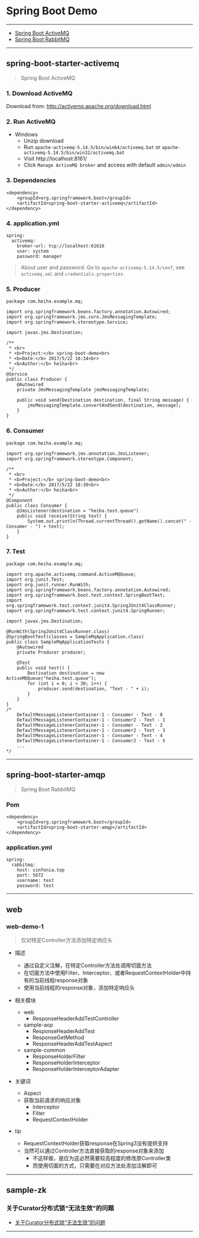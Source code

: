 # Spring Boot Demo

--------------------------------------------------------------

- [Spring Boot ActiveMQ](#spring-boot-starter-activemq)
- [Spring Boot RabbitMQ](#spring-boot-starter-amqp)

--------------------------------------------------------------

## spring-boot-starter-activemq

> Spring Boot ActiveMQ

### 1. Download ActiveMQ

Download from: http://activemq.apache.org/download.html

### 2. Run ActiveMQ

- Windows
    - Unzip download
    - Run `apache-activemq-5.14.5/bin/win64/activemq.bat` or `apache-activemq-5.14.5/bin/win32/activemq.bat`
    - Visit http://localhost:8161/
    - Click `Manage ActiveMQ broker` and access with default `admin/admin`

### 3. Dependencies

```
<dependency>
    <groupId>org.springframework.boot</groupId>
    <artifactId>spring-boot-starter-activemq</artifactId>
</dependency>
```

### 4. application.yml

```
spring:
  activemq:
    broker-url: tcp://localhost:61616
    user: system
    password: manager
```

> About user and password: Go to `apache-activemq-5.14.5/conf`, see `activemq.xml` and `credentials.properties`

### 5. Producer

```
package com.heiha.example.mq;

import org.springframework.beans.factory.annotation.Autowired;
import org.springframework.jms.core.JmsMessagingTemplate;
import org.springframework.stereotype.Service;

import javax.jms.Destination;

/**
 * <br>
 * <b>Project:</b> spring-boot-demo<br>
 * <b>Date:</b> 2017/5/22 18:34<br>
 * <b>Author:</b> heiha<br>
 */
@Service
public class Producer {
    @Autowired
    private JmsMessagingTemplate jmsMessagingTemplate;

    public void send(Destination destination, final String message) {
        jmsMessagingTemplate.convertAndSend(destination, message);
    }
}
```

### 6. Consumer

```
package com.heiha.example.mq;

import org.springframework.jms.annotation.JmsListener;
import org.springframework.stereotype.Component;

/**
 * <br>
 * <b>Project:</b> spring-boot-demo<br>
 * <b>Date:</b> 2017/5/22 18:38<br>
 * <b>Author:</b> heiha<br>
 */
@Component
public class Consumer {
    @JmsListener(destination = "heiha.test.queue")
    public void receive(String text) {
        System.out.println(Thread.currentThread().getName().concat(" - Consumer - ") + text);
    }
}
```

### 7. Test

```
package com.heiha.example.mq;

import org.apache.activemq.command.ActiveMQQueue;
import org.junit.Test;
import org.junit.runner.RunWith;
import org.springframework.beans.factory.annotation.Autowired;
import org.springframework.boot.test.context.SpringBootTest;
import org.springframework.test.context.junit4.SpringJUnit4ClassRunner;
import org.springframework.test.context.junit4.SpringRunner;

import javax.jms.Destination;

@RunWith(SpringJUnit4ClassRunner.class)
@SpringBootTest(classes = SampleMqApplication.class)
public class SampleMqApplicationTests {
	@Autowired
	private Producer producer;

	@Test
	public void test() {
		Destination destination = new ActiveMQQueue("heiha.test.queue");
		for (int i = 0; i < 30; i++) {
			producer.send(destination, "Text - " + i);
		}
	}
}
/*
    DefaultMessageListenerContainer-1 - Consumer - Text - 0
    DefaultMessageListenerContainer-1 - Consumer2 - Text - 1
    DefaultMessageListenerContainer-1 - Consumer - Text - 2
    DefaultMessageListenerContainer-1 - Consumer2 - Text - 3
    DefaultMessageListenerContainer-1 - Consumer - Text - 4
    DefaultMessageListenerContainer-1 - Consumer2 - Text - 5
    ...
*/
```



--------------------------------------------------------------

## spring-boot-starter-amqp

> Spring Boot RabbitMQ

### Pom

```
<dependency>
    <groupId>org.springframework.boot</groupId>
    <artifactId>spring-boot-starter-amqp</artifactId>
</dependency>
```

### application.yml

```
spring:
  rabbitmq:
    host: sinfonia.top
    port: 5672
    username: test
    password: test
```
		
--------------------------------------------------------------
		
## web

### web-demo-1

> 仅对特定Controller方法添加特定响应头

- 描述
    - 通过自定义注解，在特定Controller方法处调用切面方法
    - 在切面方法中使用Filter、Interceptor、或者RequestContextHolder中持有的当前线程response对象
    - 使用当前线程的response对象，添加特定响应头

- 相关模块
    - web
        - ResponseHeaderAddTestController
    - sample-aop
        - ResponseHeaderAddTest
        - ResponseGetMethod
        - ResponseHeaderAddTestAspect
    - sample-common
        - ResponseHolderFilter
        - ResponseHolderInterceptor
        - ResponseHolderInterceptorAdapter
    
- 关键词
    - Aspect
    - 获取当前请求的响应对象
        - Interceptor
        - Filter
        - RequestContextHolder
        
- tip
    - RequestContextHolder获取response在Spring3没有提供支持
    - 当然可以通过Controller方法直接获取的response对象来添加
        - 不这样做，是应为这必然需要较高程度的修改原Controller类
        - 而使用切面的方式，只需要在对应方法处添加注解即可

--------------------------------------------------------------

## sample-zk

### 关于Curator分布式锁“无法生效”的问题

- [关于Curator分布式锁“无法生效”的问题](http://blog.csdn.net/szj9106/article/details/72393764)

--------------------------------------------------------------




